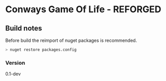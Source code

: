 # Conways Game Of Life - REFORGED

## Build notes

Before build the reimport of nuget packages is recommended.

```sh
> nuget restore packages.config
```

### Version

0.1-dev
